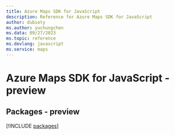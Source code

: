 ```yaml
---
title: Azure Maps SDK for JavaScript
description: Reference for Azure Maps SDK for JavaScript
author: dubiety
ms.author: yuchungchen
ms.data: 09/27/2023
ms.topic: reference
ms.devlang: javascript
ms.service: maps
---
```

# Azure Maps SDK for JavaScript - preview
## Packages - preview
[!INCLUDE [packages](maps-index.md)]